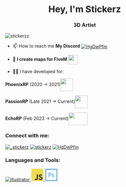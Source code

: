 <h1 align="center">Hey, I'm Stickerz</h1>
<h3 align="center">3D Artist</h3>

<p align="left"> <img src="https://komarev.com/ghpvc/?username=stickerzz&label=Profile%20views&color=0e75b6&style=flat" alt="stickerzz" /> </p>


- 📫 How to reach me **My Discord** <a href="https://discord.gg/HgDwPfm" target="blank"><img align="center" src="https://cdn.jsdelivr.net/npm/simple-icons@3.0.1/icons/discord.svg" alt="HgDwPfm" height="30" width="40" /></a>

- 🌱 **I create maps for FiveM** <img align="center" src="https://asset.brandfetch.io/id1g16nw_8/idDU-foBv6.png" height="30" width="30" />
- 👨‍💻 I have developed for:

**PhoenixRP** (2020 -> 2021)<img align="center" src="https://media.discordapp.net/attachments/765474179226927154/778685177689800724/PhoenixRP-Logo.png" height="40" width="40" />

**PassionRP** (Late 2021 -> Current)<img align="center" src="https://cdn.discordapp.com/attachments/1096789467689390170/1098729296941547722/1251x1251300.png" height="40" width="40" />

**EchoRP** (Feb 2023 -> Current)<img align="center" src="https://media.discordapp.net/attachments/652157608668561419/859247580897607680/EchoRP_Logo_PNG.png" height="40" width="60" />

<h3 align="left">Connect with me:</h3>
<p align="left">
<a href="https://twitter.com/_stickerz" target="blank"><img align="center" src="https://cdn.jsdelivr.net/npm/simple-icons@3.0.1/icons/twitter.svg" alt="_stickerz" height="30" width="40" /></a>
<a href="https://www.youtube.com/c/stickerz" target="blank"><img align="center" src="https://cdn.jsdelivr.net/npm/simple-icons@3.0.1/icons/youtube.svg" alt="stickerz" height="30" width="40" /></a>
<a href="https://discord.gg/HgDwPfm" target="blank"><img align="center" src="https://cdn.jsdelivr.net/npm/simple-icons@3.0.1/icons/discord.svg" alt="HgDwPfm" height="30" width="40" /></a>
</p>

<h3 align="left">Languages and Tools:</h3>
<p align="left"> <a href="https://www.adobe.com/in/products/illustrator.html" target="_blank"> <img src="https://www.vectorlogo.zone/logos/adobe_illustrator/adobe_illustrator-icon.svg" alt="illustrator" width="40" height="40"/> </a> <a href="https://developer.mozilla.org/en-US/docs/Web/JavaScript" target="_blank"> <img src="https://raw.githubusercontent.com/devicons/devicon/master/icons/javascript/javascript-original.svg" alt="javascript" width="40" height="40"/> </a> <a href="https://www.photoshop.com/en" target="_blank"> <img src="https://raw.githubusercontent.com/devicons/devicon/master/icons/photoshop/photoshop-line.svg" alt="photoshop" width="40" height="40"/> </a> </p>
